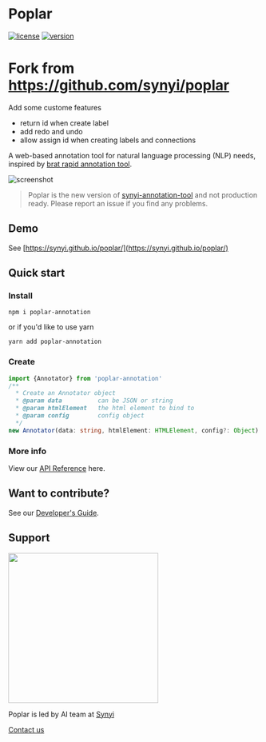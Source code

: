 # Poplar

[![license](https://img.shields.io/github/license/synyi/poplar.svg)](https://github.com/synyi/poplar/blob/master/LICENSE)
[![version](https://img.shields.io/npm/v/poplar-annotation.svg)](https://www.npmjs.com/package/poplar-annotation)

# Fork from https://github.com/synyi/poplar

Add some custome features

- return id when create label
- add redo and undo
- allow assign id when creating labels and connections

A web-based annotation tool for natural language processing (NLP) needs, inspired by [brat rapid annotation tool](http://brat.nlplab.org/).

![screenshot](http://i.v2ex.co/t690JyZS.png)

> Poplar is the new version of [synyi-annotation-tool](https://github.com/synyi/poplar/tree/0.5.x) and not production ready. Please report an issue if you find any problems.

## Demo

See [https://synyi.github.io/poplar/](https://synyi.github.io/poplar/)

## Quick start

### Install

```shell
npm i poplar-annotation
```

or if you'd like to use yarn

```shell
yarn add poplar-annotation
```

### Create

```typescript
import {Annotator} from 'poplar-annotation'
/**
  * Create an Annotator object
  * @param data          can be JSON or string
  * @param htmlElement   the html element to bind to
  * @param config        config object
  */
new Annotator(data: string, htmlElement: HTMLElement, config?: Object)
```

### More info

View our [API Reference](https://github.com/synyi/poplar/tree/master/doc) here.

## Want to contribute?

See our [Developer's Guide](https://github.com/synyi/poplar/blob/master/doc/Develop_Guides.md).

## Support

<img src="https://i.v2ex.co/3rLM1mvc.png" width=300>

Poplar is led by AI team at [Synyi](https://www.synyi.com/)

[Contact us](mailto:shen.yanghua@synyi.com)
